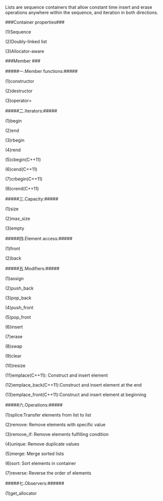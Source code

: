 Lists are sequence containers that allow constant time insert and erase operations anywhere within the sequence, and iteration in both directions.

###Container properties###

(1)Sequence

(2)Doubly-linked list

(3)Allocator-aware

###Member ###

#####一.Member functions:#####

(1)constructor

(2)destructor

(3)operator=

#####二.Iterators:#####

(1)begin 

(2)end

(3)rbegin

(4)rend

(5)cbegin(C++11)

(6)cend(C++11)

(7)crbegin(C++11)

(8)crend(C++11)

#####三.Capacity:#####

(1)size

(2)max_size

(3)empty

#####四.Element access:#####

(1)front

(2)back

#####五.Modifiers:#####

(1)assign

(2)push_back

(3)pop_back

(4)push_front

(5)pop_front

(6)insert

(7)erase

(8)swap

(9)clear

(10)resize

(11)emplace(C++11): Construct and insert element

(12)emplace_back(C++11):Construct and insert element at the end

(13)emplace_front(C++11):Construct and insert element at beginning 

#####六.Operations:#####

(1)splice:Transfer elements from list to list

(2)remove: Remove elements with specific value 

(3)remove_if: Remove elements fulfilling condition

(4)unique: Remove duplicate values

(5)merge: Merge sorted lists 

(6)sort: Sort elements in container

(7)reverse: Reverse the order of elements

#####七.Observers:######

(1)get_allocator